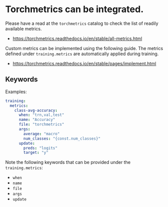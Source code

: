 # Torchmetrics can be integrated.

Please have a read at the `torchmetrics` catalog to check the list of readily available metrics.
- https://torchmetrics.readthedocs.io/en/stable/all-metrics.html

Custom metrics can be implemented using the following guide. The metrics defined under `training.metrics` are
automatically applied during training.
- https://torchmetrics.readthedocs.io/en/stable/pages/implement.html

## Keywords

Examples:
```yaml
training:
  metrics:
    class-avg-accuracy:
      when: "trn,val,test"
      name: "Accuracy"
      file: "torchmetrics"
      args:
        average: "macro"
        num_classes: "{const.num_classes}"
      update:
        preds: "logits"
        target: "y"
```

Note the following keywords that can be provided under the `training.metrics`:

- `when`
- `name`
- `file`
- `args`
- `update`
